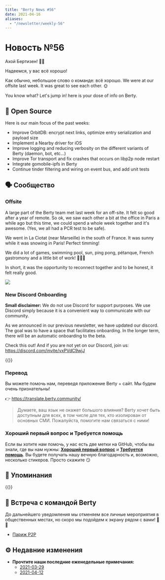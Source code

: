 ```yaml
---
title: "Berty News #56"
date: 2021-04-16
aliases:
  - "/newsletter/weekly-56"
---
```


# Новость №56

Ахой Бертизен! 🏴‍☠️

Надеемся, у вас всё хорошо!

Как обычно, небольшое слово о команде: всё хорошо. We were at our offsite last week. It was great to see each other. 🌞

You know what? Let's jump in! here is your dose of info on Berty.



## 🚀 Open Source

Here is our main focus of the past weeks:
* Improve OrbitDB: encrypt next links, optimize entry serialization and payload size
* Implement a Nearby driver for iOS
* Improve logging and reducing verbosity on the different variants of Berty (daemon, bot, etc...)
* Improve Tor transport and fix crashes that occurs on libp2p node restart
* Integrate gomobile-ipfs in Berty
* Continue tinder filtering and wiring on event bus, and add unit tests


## 🗣️ Сообщество

### Offsite

A large part of the Berty team met last week for an off-site. It felt so good after a year of remote. So ok, we saw each other a bit at the office in Paris a while ago but this time, we could spend a whole week together and it's awesome. (Yes, we all had a PCR test to be safe).

We went in La Ciotat (near Marseille) in the south of France. It was sunny while it was snowing in Paris! Perfect timming!

We did a lot of games, swimming pool, sun, ping pong, pétanque, French gastromony and a little bit of work! 💯💯💯

In short, it was the opportunity to reconnect together and to be honest, it felt really good.



![](https://i.imgur.com/5l8trva.jpg)


### New Discord Onboarding

**Small disclaimer:** We do not use Discord for support purposes. We use Discord simply because it is a convenient way to communicate with our community.

As we announced in our previous newsletter, we have updated our discord. The goal was to have a space that facilitates onboarding. In the longer term, there will be an automatic onboarding to the beta.

Check this out! And if you are not yet on our Discord, join us: https://discord.com/invite/vxPVdC9wjJ


{{<tweet id="1382161703081758723">}}


### Перевод

Вы можете помочь нам, переведя приложение Berty + сайт. Мы будем очень признательны!

👉 https://translate.berty.community/


> Думаете, ваш язык не окажет большого влияния? Berty хочет быть доступным для всех, в том числе для тех, кто изолирован от основных СМИ. Пожалуйста, помогите нам связаться с ними!


### Хороший первый вопрос и Требуется помощь

Если вы хотите нам помочь, у нас есть две метки на GitHub, чтобы вы знали, где вы нам нужны: [**Хороший первый вопрос**](https://github.com/issues?q=is%3Aissue+is%3Aopen+org%3Aberty+label%3A%22good+first+issue%22+sort%3Aupdated-desc) и [ **Требуется помощь**](https://github.com/issues?q=is%3Aissue+is%3Aopen+org%3Aberty+label%3A%22help+wanted%22+sort%3Aupdated-desc+). Вы будете получать нашу вечную благодарность и, возможно, несколько стикеров. Просто скажите 😏



## 💌 Упоминания

{{<tweet id="1378790233404284932">}}


## 🎉 Встреча с командой Berty

До дальнейшего уведомления мы отменяем все личные мероприятия в общественных местах, но скоро мы подойдем к экрану рядом с вами! 🚧🚧

* [Париж P2P](https://p2p.paris/)

## ⚙️ Недавние изменения

* **Прочтите наши последние еженедельные примечания:**
    * [2021-03-29](https://github.com/berty/community/blob/master/meeting-notes/2021/Q1/2021-03-29--staff-team-weekly-sync.md)
    * [2021-04-12](https://github.com/berty/community/blob/master/meeting-notes/2021/Q2/2021-04-12--staff-team-weekly-sync.md)

    


  

